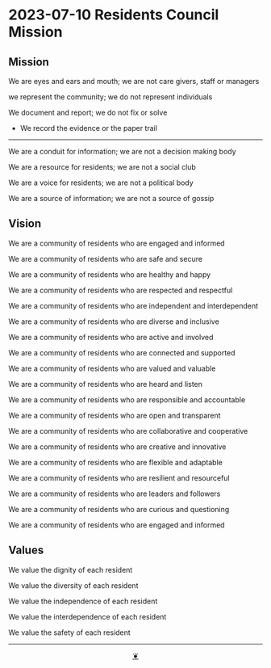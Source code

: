 # 2023-07-10 Residents Council Mission

## Mission

We are eyes and ears and mouth; we are not care givers, staff or managers

we represent the community; we do not represent individuals

We document and report; we do not fix or solve
  * We record the evidence or the paper trail

***

We are a conduit for information; we are not a decision making body

We are a resource for residents; we are not a social club

We are a voice for residents; we are not a political body

We are a source of information; we are not a source of gossip

## Vision

We are a community of residents who are engaged and informed

We are a community of residents who are safe and secure

We are a community of residents who are healthy and happy

We are a community of residents who are respected and respectful

We are a community of residents who are independent and interdependent

We are a community of residents who are diverse and inclusive

We are a community of residents who are active and involved

We are a community of residents who are connected and supported

We are a community of residents who are valued and valuable

We are a community of residents who are heard and listen

We are a community of residents who are responsible and accountable

We are a community of residents who are open and transparent

We are a community of residents who are collaborative and cooperative

We are a community of residents who are creative and innovative

We are a community of residents who are flexible and adaptable

We are a community of residents who are resilient and resourceful

We are a community of residents who are leaders and followers

We are a community of residents who are curious and questioning

We are a community of residents who are engaged and informed


## Values

We value the dignity of each resident

We value the diversity of each resident

We value the independence of each resident

We value the interdependence of each resident

We value the safety of each resident




***

<center title="Hello! Click me to go up to the top" ><a class=aDingbat href=javascript:window.scrollTo(0,0);> ❦ </a></center>
